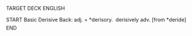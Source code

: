 TARGET DECK
ENGLISH

START
Basic
Derisive
Back: adj. = *derisory.  derisively adv. [from *deride]
END
